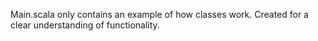 Main.scala only contains an example of how classes work. Created for a clear understanding of functionality.
